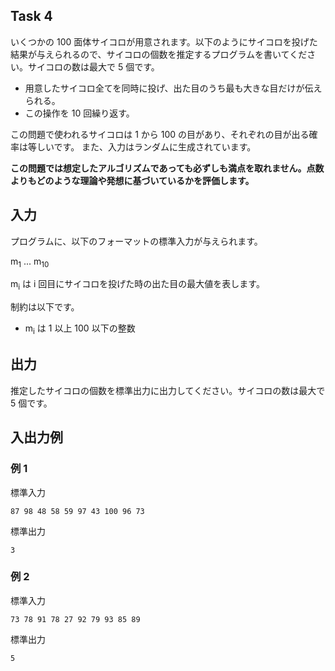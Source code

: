 ## Task 4

いくつかの 100 面体サイコロが用意されます。以下のようにサイコロを投げた結果が与えられるので、サイコロの個数を推定するプログラムを書いてください。サイコロの数は最大で 5 個です。

- 用意したサイコロ全てを同時に投げ、出た目のうち最も大きな目だけが伝えられる。
- この操作を 10 回繰り返す。

この問題で使われるサイコロは 1 から 100 の目があり、それぞれの目が出る確率は等しいです。
また、入力はランダムに生成されています。

**この問題では想定したアルゴリズムであっても必ずしも満点を取れません。点数よりもどのような理論や発想に基づいているかを評価します。**

## 入力
プログラムに、以下のフォーマットの標準入力が与えられます。

m<sub>1</sub> ... m<sub>10</sub>

m<sub>i</sub> は i 回目にサイコロを投げた時の出た目の最大値を表します。

制約は以下です。
- m<sub>i</sub> は 1 以上 100 以下の整数

## 出力
推定したサイコロの個数を標準出力に出力してください。サイコロの数は最大で 5 個です。

## 入出力例
### 例 1
標準入力
```plain
87 98 48 58 59 97 43 100 96 73
```
標準出力
```plain
3
```

### 例 2
標準入力
```plain
73 78 91 78 27 92 79 93 85 89
```
標準出力
```plain
5
```
